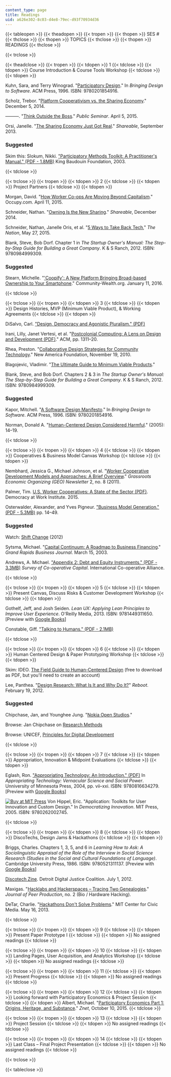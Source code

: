 ```yaml
---
content_type: page
title: Readings
uid: a626e302-8c03-d4e8-79ec-d93f70934d36
---
```


{{< tableopen >}}
{{< theadopen >}}
{{< tropen >}}
{{< thopen >}}
SES #
{{< thclose >}}
{{< thopen >}}
TOPICS
{{< thclose >}}
{{< thopen >}}
READINGS
{{< thclose >}}

{{< trclose >}}

{{< theadclose >}}
{{< tropen >}}
{{< tdopen >}}
1
{{< tdclose >}}
{{< tdopen >}}
Course Introduction & Course Tools Workshop
{{< tdclose >}}
{{< tdopen >}}


Kuhn, Sara, and Terry Winograd. "[Participatory Design](http://hci.stanford.edu/publications/bds/14-p-partic.html)." In _Bringing Design to Software_. ACM Press, 1996. ISBN: 9780201854916.

Scholz, Trebor. "[Platform Cooperativism vs. the Sharing Economy](http://tinyurl.com/oj8rna2)." December 5, 2014.

———. "[Think Outside the Boss](http://www.publicseminar.org/2015/04/think-outside-the-boss/#.VUoVZEuhIds)." _Public Seminar_. April 5, 2015.

Orsi, Janelle. "[The Sharing Economy Just Got Real](http://www.shareable.net/blog/the-sharing-economy-just-got-real)." _Shareable_, September 2013.

### Suggested

Skim this: Slokum, Nikki. ["Participatory Methods Toolkit: A Practitioner's Manual." (PDF - 1.8MB)](http://archive.unu.edu/hq/library/Collection/PDF_files/CRIS/PMT.pdf) King Baudouin Foundation, 2003.


{{< tdclose >}}

{{< trclose >}}
{{< tropen >}}
{{< tdopen >}}
2
{{< tdclose >}}
{{< tdopen >}}
Project Partners
{{< tdclose >}}
{{< tdopen >}}


Morgan, David. "[How Worker Co-ops Are Moving Beyond Capitalism](http://www.occupy.com/article/how-worker-co-ops-are-moving-beyond-capitalism)." Occupy.com. April 11, 2015.

Schneider, Nathan. "[Owning Is the New Sharing](http://www.shareable.net/blog/owning-is-the-new-sharing)." _Shareable_, December 2014.

Schneider, Nathan, Janelle Oris, et al. "[5 Ways to Take Back Tech](https://www.thenation.com/article/5-ways-take-back-tech/)," _The Nation_, May 27, 2015.

Blank, Steve, Bob Dorf. Chapter 1 in _The Startup Owner's Manual: The Step-by-Step Guide for Building a Great Company_. K & S Ranch, 2012. ISBN: 9780984999309.

### Suggested

Stearn, Michelle. "['Coopify': A New Platform Bringing Broad-based Ownership to Your Smartphone](http://staging.community-wealth.org/content/coopify-new-platform-bringing-broad-based-ownership-your-smartphone)." Community-Wealth.org. January 11, 2016.


{{< tdclose >}}

{{< trclose >}}
{{< tropen >}}
{{< tdopen >}}
3
{{< tdclose >}}
{{< tdopen >}}
Design Histories, MVP (Minimum Viable Product), & Working Agreements
{{< tdclose >}}
{{< tdopen >}}


DiSalvo, Carl. ["Design, Democracy and Agonistic Pluralism." (PDF)](http://www.drs2010.umontreal.ca/data/PDF/031.pdf)

Irani, Lilly, Janet Vertesi, et al. "[Postcolonial Computing: A Lens on Design and Development (PDF)](http://www.dourish.com/publications/2010/chi2010-postcolonial.pdf)." ACM, pp. 1311–20.

Rhea, Preston. "[Collaborative Design Strategies for Community Technology](https://www.newamerica.org/oti/blog/collaborative-design-strategies-for-community-technology/)." New America Foundation, November 19, 2010.

Blagojevic, Vladimir. "[The Ultimate Guide to Minimum Viable Products](http://scalemybusiness.com/the-ultimate-guide-to-minimum-viable-products/8/)."

Blank, Steve, and Bob Dorf. Chapters 2 & 3 in _The Startup Owner's Manual: The Step-by-Step Guide for Building a Great Company_. K & S Ranch, 2012. ISBN: 9780984999309.

### Suggested

Kapor, Mitchell. "[A Software Design Manifesto](http://hci.stanford.edu/publications/bds/1-kapor.html)." In _Bringing Design to Software_. ACM Press, 1996. ISBN: 9780201854916.

Norman, Donald A. "[Human-Centered Design Considered Harmful](http://www.jnd.org/dn.mss/human-centered_design_considered_harmful.html)." (2005): 14–19.


{{< tdclose >}}

{{< trclose >}}
{{< tropen >}}
{{< tdopen >}}
4
{{< tdclose >}}
{{< tdopen >}}
Cooperatives & Business Model Canvas Workshop
{{< tdclose >}}
{{< tdopen >}}


Nembhard, Jessica G., Michael Johnson, et al. "[Worker Cooperative Development Models and Approaches: A Brief Overview](http://geo.coop/node/627)." _Grassroots Economic Organizing (GEO) Newsletter_ 2, no. 8 (2011).

Palmer, Tim. [U.S. Worker Cooperatives: A State of the Sector (PDF)](http://institute.coop/sites/default/files/resources/State_of_the_sector_0.pdf). Democracy at Work Institute. 2015.

Osterwalder, Alexander, and Yves Pigneur. ["Business Model Generation." (PDF - 5.3MB)](http://www.businessmodelgeneration.com/downloads/businessmodelgeneration_preview.pdf) pp. 14–49.

### Suggested

Watch: [Shift Change](http://shiftchange.org/) (2012)

Sytsma, Michael. "[Capital Continuum: A Roadmap to Business Financing](https://grbj.com/opinion/capital-continuum-a-roadmap-to-business-financing/)." _Grand Rapids Business Journal_. March 15, 2003.

Andrews, A. Michael. ["Appendix 2: Debt and Equity Instruments." (PDF - 3.3MB)](https://www.researchgate.net/publication/274384036_Survey_of_Cooperative_Capital) _Survey of Co-operative Capital_. International Co-operative Alliance.


{{< tdclose >}}

{{< trclose >}}
{{< tropen >}}
{{< tdopen >}}
5
{{< tdclose >}}
{{< tdopen >}}
Present Canvas, Discuss Risks & Customer Development Workshop
{{< tdclose >}}
{{< tdopen >}}


Gothelf, Jeff, and Josh Seiden. _Lean UX: Applying Lean Principles to Improve User Experience_. O'Reilly Media, 2013. ISBN: 9781449311650. \[Preview with [Google Books](http://books.google.com/books?id=7TDQ4WZ1BHoC&pg=PAfrontcover)\]

Constable, Giff. ["Talking to Humans." (PDF - 2.1MB)](https://s3.amazonaws.com/TalkingtoHumans/Talking+to+Humans.pdf)


{{< tdclose >}}

{{< trclose >}}
{{< tropen >}}
{{< tdopen >}}
6
{{< tdclose >}}
{{< tdopen >}}
Human Centered Design & Paper Prototyping Workshop
{{< tdclose >}}
{{< tdopen >}}


Skim: IDEO. [The Field Guide to Human-Centered Design](http://www.designkit.org/resources/1) (free to download as PDF, but you'll need to create an account)

Lee, Panthea. "[Design Research: What Is It and Why Do It?](http://reboot.org/2012/02/19/design-research-what-is-it-and-why-do-it/)" _Reboot_. February 19, 2012.

### Suggested

Chipchase, Jan, and Younghee Jung. "[Nokia Open Studios](http://www.slideshare.net/janchip/nokia-open-studios-presentation)."

Browse: Jan Chipchase on [Research Methods](http://janchipchase.com/themes/research-methods/)

Browse: UNICEF, [Principles for Digital Development](http://www.unicefstories.org/principles/)


{{< tdclose >}}

{{< trclose >}}
{{< tropen >}}
{{< tdopen >}}
7
{{< tdclose >}}
{{< tdopen >}}
Appropriation, Innovation & Midpoint Evaluations
{{< tdclose >}}
{{< tdopen >}}


Eglash, Ron. ["Appropriating Technology: An Introduction." (PDF)](http://appropriatingtechnology.org/?q=node/155) In _Appropriating Technology: Vernacular Science and Social Power_. Unniversity of Minnesota Press, 2004, pp. vii–xxi. ISBN: 9780816634279. \[Preview with [Google Books](http://books.google.com/books?id=Q7dgWYaDHTUC&pg=PAfrontcover)\]

[![Buy at MIT Press](/images/mp_logo.gif)](https://mitpress.mit.edu/9780262002745) Von Hippel, Eric. "Application: Toolkits for User Innovation and Custom Design." In _Democratizing Innovation_. MIT Press, 2005. ISBN: 9780262002745.


{{< tdclose >}}

{{< trclose >}}
{{< tropen >}}
{{< tdopen >}}
8
{{< tdclose >}}
{{< tdopen >}}
DiscoTechs, Design Jams & Hackathons
{{< tdclose >}}
{{< tdopen >}}


Briggs, Charles. Chapters 1, 3, 5, and 6 in _Learning How to Ask: A Sociolinguistic Appraisal of the Role of the Interview in Social Science Research (Studies in the Social and Cultural Foundations of Language)_. Cambridge University Press, 1986. ISBN: 9780521311137. \[Preview with [Google Books](http://books.google.com/books?id=HDbsF4_aeiEC&pg=PAfrontcover)\]

[Discotech Zine](http://detroitdjc.org/?p=468). Detroit Digital Justice Coalition. July 1, 2012.

Maxigas. "[Hacklabs and Hackerspaces – Tracing Two Genealogies](http://peerproduction.net/issues/issue-2/peer-reviewed-papers/hacklabs-and-hackerspaces/)." _Journal of Peer Production_, no. 2 (Bio / Hardware Hacking).

DeTar, Charlie. "[Hackathons Don't Solve Problems](https://civic.mit.edu/blog/cfd/hackathons-dont-solve-problems)." MIT Center for Civic Media. May 16, 2013.


{{< tdclose >}}

{{< trclose >}}
{{< tropen >}}
{{< tdopen >}}
9
{{< tdclose >}}
{{< tdopen >}}
Present Paper Prototype I
{{< tdclose >}}
{{< tdopen >}}
No assigned readings
{{< tdclose >}}

{{< trclose >}}
{{< tropen >}}
{{< tdopen >}}
10
{{< tdclose >}}
{{< tdopen >}}
Landing Pages, User Acquisition, and Analytics Workshop
{{< tdclose >}}
{{< tdopen >}}
No assigned readings
{{< tdclose >}}

{{< trclose >}}
{{< tropen >}}
{{< tdopen >}}
11
{{< tdclose >}}
{{< tdopen >}}
Present Progress
{{< tdclose >}}
{{< tdopen >}}
No assigned readings
{{< tdclose >}}

{{< trclose >}}
{{< tropen >}}
{{< tdopen >}}
12
{{< tdclose >}}
{{< tdopen >}}
Looking forward with Participatory Economics & Project Session
{{< tdclose >}}
{{< tdopen >}}
Albert, Michael. "[Participatory Economics Part 1: Origins, Heritage, and Substance](https://zcomm.org/znetarticle/participatory-economics-part-1-origins-heritage-and-substance/)." _Znet_, October 10, 2015.
{{< tdclose >}}

{{< trclose >}}
{{< tropen >}}
{{< tdopen >}}
13
{{< tdclose >}}
{{< tdopen >}}
Project Session
{{< tdclose >}}
{{< tdopen >}}
No assigned readings
{{< tdclose >}}

{{< trclose >}}
{{< tropen >}}
{{< tdopen >}}
14
{{< tdclose >}}
{{< tdopen >}}
Last Class – Final Project Presentation
{{< tdclose >}}
{{< tdopen >}}
No assigned readings
{{< tdclose >}}

{{< trclose >}}

{{< tableclose >}}